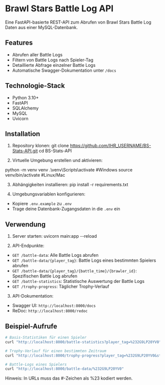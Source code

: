 # Brawl Stars Battle Log API

Eine FastAPI-basierte REST-API zum Abrufen von Brawl Stars Battle Log Daten aus einer MySQL-Datenbank.

## Features

- Abrufen aller Battle Logs
- Filtern von Battle Logs nach Spieler-Tag
- Detaillierte Abfrage einzelner Battle Logs
- Automatische Swagger-Dokumentation unter `/docs`

## Technologie-Stack

- Python 3.10+
- FastAPI
- SQLAlchemy
- MySQL
- Uvicorn

## Installation

1. Repository klonen:
git clone https://github.com/IHR_USERNAME/BS-Stats-API.git
cd BS-Stats-API

2. Virtuelle Umgebung erstellen und aktivieren:

python -m venv venv
.\venv\Scripts\activate #Windows
source venv/bin/activate #Linux/Mac

3. Abhängigkeiten installieren:
pip install -r requirements.txt

4. Umgebungsvariablen konfigurieren:
- Kopiere `.env.example` zu `.env`
- Trage deine Datenbank-Zugangsdaten in die `.env` ein


## Verwendung

1. Server starten:
uvicorn main:app --reload

2. API-Endpunkte:
- `GET /battle-data`: Alle Battle Logs abrufen
- `GET /battle-data/{player_tag}`: Battle Logs eines bestimmten Spielers abrufen
- `GET /battle-data/{player_tag}/{battle_time}/{brawler_id}`: Spezifischen Battle Log abrufen
- `GET /battle-statistics`: Statistische Auswertung der Battle Logs
- `GET /trophy-progress`: Täglicher Trophy-Verlauf

3. API-Dokumentation:
- Swagger UI: `http://localhost:8000/docs`
- ReDoc: `http://localhost:8000/redoc`

## Beispiel-Aufrufe

```bash
# Basis-Statistiken für einen Spieler
curl "http://localhost:8000/battle-statistics?player_tag=%232G9LP20YV0"

# Trophy-Verlauf für einen bestimmten Zeitraum
curl "http://localhost:8000/trophy-progress?player_tag=%232G9LP20YV0&start_date=2024-01-01T00:00:00&end_date=2024-03-14T23:59:59"

# Battle-Logs eines Spielers
curl "http://localhost:8000/battle-data/%232G9LP20YV0"
```

Hinweis: In URLs muss das #-Zeichen als %23 kodiert werden.
